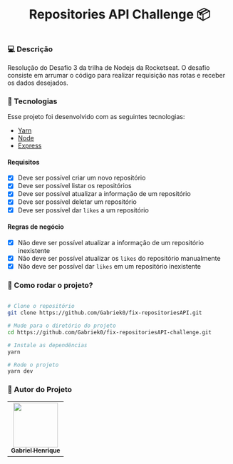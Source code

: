 <h1 align="center">Repositories API Challenge 📦<h1>

### 💻 Descrição

Resolução do Desafio 3 da trilha de Nodejs da Rocketseat. O desafio consiste em arrumar o código para realizar requisição nas rotas e receber os dados desejados.

### :nut_and_bolt: Tecnologias

Esse projeto foi desenvolvido com as seguintes tecnologias:

- [Yarn][yarn]
- [Node][node]
- [Express][express]

[yarn]: https://yarnpkg.com/
[node]: https://nodejs.org/en/
[express]: https://expressjs.com/pt-br/

#### Requisitos

- [x] Deve ser possível criar um novo repositório
- [x] Deve ser possível listar os repositórios
- [x] Deve ser possível atualizar a informação de um repositório
- [x] Deve ser possível deletar um repositório
- [x] Deve ser possível dar `likes` a um repositório

#### Regras de negócio

- [x] Não deve ser possível atualizar a informação de um repositório inexistente
- [x] Não deve ser possível atualizar os `likes` do repositório manualmente
- [x] Não deve ser possível dar `likes` em um repositório inexistente

### 🤔 Como rodar o projeto?

```bash

# Clone o repositório
git clone https://github.com/Gabriek0/fix-repositoriesAPI.git

# Mude para o diretório do projeto
cd https://github.com/Gabriek0/fix-repositoriesAPI-challenge.git

# Instale as dependências
yarn

# Rode o projeto
yarn dev

```

### 🧑 Autor do Projeto

<table>
  <tr>
    <td align="center">
      <a href="https://github.com/Gabriek0">
        <img src='https://avatars.githubusercontent.com/u/89749843?v=4' width="100px;" alt=""/>
        <br />
          <sub>
            <b>Gabriel Henrique</b>
          </sub>
      </a>
    </td>

  </tr>
</table>
